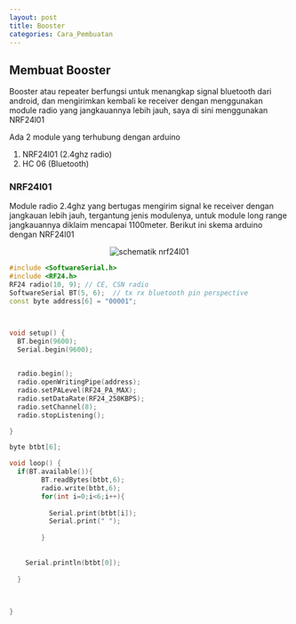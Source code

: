 ```yaml
---
layout: post
title: Booster
categories: Cara_Pembuatan
---  
```

## Membuat Booster
Booster atau repeater berfungsi untuk menangkap signal bluetooth dari android, dan mengirimkan kembali ke receiver dengan menggunakan module radio yang jangkauannya lebih jauh, saya di sini menggunakan NRF24l01

Ada 2 module yang terhubung dengan arduino

1. NRF24l01 (2.4ghz radio)
2. HC 06 (Bluetooth)

### NRF24l01 
Module radio 2.4ghz yang bertugas mengirim signal ke receiver dengan jangkauan lebih jauh, tergantung jenis modulenya, untuk module long range jangkauannya diklaim mencapai 1100meter. Berikut ini skema arduino dengan NRF24l01 
 

<div style="text-align:center"> 

<img alt="schematik nrf24l01" src="{{ site.baseurl }}/images/post/2018-5-10-Booster/nrf_schematic.png" /> 
</div> 


```c++
#include <SoftwareSerial.h>
#include <RF24.h>
RF24 radio(10, 9); // CE, CSN radio
SoftwareSerial BT(5, 6);  // tx rx bluetooth pin perspective
const byte address[6] = "00001";



void setup() {
  BT.begin(9600);
  Serial.begin(9600);

  
  radio.begin();
  radio.openWritingPipe(address);
  radio.setPALevel(RF24_PA_MAX);
  radio.setDataRate(RF24_250KBPS); 
  radio.setChannel(8);
  radio.stopListening();

}

byte btbt[6];

void loop() {
  if(BT.available()){
        BT.readBytes(btbt,6);
        radio.write(btbt,6);
        for(int i=0;i<6;i++){
          
          Serial.print(btbt[i]); 
          Serial.print(" "); 
          
        }
        
        
    Serial.println(btbt[0]);
    
  }
  
  

}
```